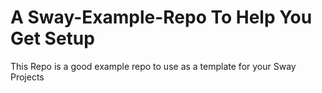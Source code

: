 # A Sway-Example-Repo To Help You Get Setup 

This Repo is a good example repo to use as a template for your Sway Projects
